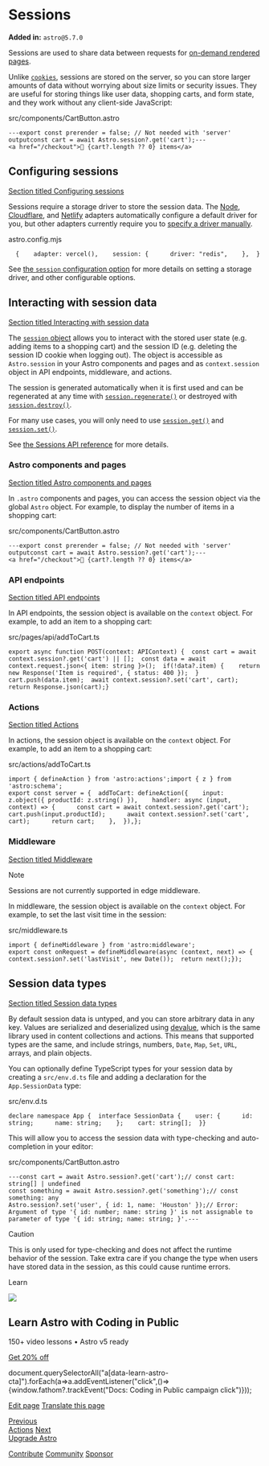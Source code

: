 Sessions
========

**Added in:** `astro@5.7.0`

Sessions are used to share data between requests for [on-demand rendered pages](/en/guides/on-demand-rendering/).

Unlike [`cookies`](/en/guides/on-demand-rendering/#cookies), sessions are stored on the server, so you can store larger amounts of data without worrying about size limits or security issues. They are useful for storing things like user data, shopping carts, and form state, and they work without any client-side JavaScript:

src/components/CartButton.astro

    ---export const prerender = false; // Not needed with 'server' outputconst cart = await Astro.session?.get('cart');---
    <a href="/checkout">🛒 {cart?.length ?? 0} items</a>

Configuring sessions
--------------------

[Section titled Configuring sessions](#configuring-sessions)

Sessions require a storage driver to store the session data. The [Node](/en/guides/integrations-guide/node/#sessions), [Cloudflare](/en/guides/integrations-guide/cloudflare/#sessions), and [Netlify](/en/guides/integrations-guide/netlify/#sessions) adapters automatically configure a default driver for you, but other adapters currently require you to [specify a driver manually](/en/reference/configuration-reference/#sessiondriver).

astro.config.mjs

      {    adapter: vercel(),    session: {      driver: "redis",    },  }

See [the `session` configuration option](/en/reference/configuration-reference/#session-options) for more details on setting a storage driver, and other configurable options.

Interacting with session data
-----------------------------

[Section titled Interacting with session data](#interacting-with-session-data)

The [`session` object](/en/reference/api-reference/#session) allows you to interact with the stored user state (e.g. adding items to a shopping cart) and the session ID (e.g. deleting the session ID cookie when logging out). The object is accessible as `Astro.session` in your Astro components and pages and as `context.session` object in API endpoints, middleware, and actions.

The session is generated automatically when it is first used and can be regenerated at any time with [`session.regenerate()`](/en/reference/api-reference/#regenerate) or destroyed with [`session.destroy()`](/en/reference/api-reference/#destroy).

For many use cases, you will only need to use [`session.get()`](/en/reference/api-reference/#get) and [`session.set()`](/en/reference/api-reference/#set).

See [the Sessions API reference](/en/reference/api-reference/#session) for more details.

### Astro components and pages

[Section titled Astro components and pages](#astro-components-and-pages)

In `.astro` components and pages, you can access the session object via the global `Astro` object. For example, to display the number of items in a shopping cart:

src/components/CartButton.astro

    ---export const prerender = false; // Not needed with 'server' outputconst cart = await Astro.session?.get('cart');---
    <a href="/checkout">🛒 {cart?.length ?? 0} items</a>

### API endpoints

[Section titled API endpoints](#api-endpoints)

In API endpoints, the session object is available on the `context` object. For example, to add an item to a shopping cart:

src/pages/api/addToCart.ts

    export async function POST(context: APIContext) {  const cart = await context.session?.get('cart') || [];  const data = await context.request.json<{ item: string }>();  if(!data?.item) {    return new Response('Item is required', { status: 400 });  }  cart.push(data.item);  await context.session?.set('cart', cart);  return Response.json(cart);}

### Actions

[Section titled Actions](#actions)

In actions, the session object is available on the `context` object. For example, to add an item to a shopping cart:

src/actions/addToCart.ts

    import { defineAction } from 'astro:actions';import { z } from 'astro:schema';
    export const server = {  addToCart: defineAction({    input: z.object({ productId: z.string() }),    handler: async (input, context) => {      const cart = await context.session?.get('cart');      cart.push(input.productId);      await context.session?.set('cart', cart);      return cart;    },  }),};

### Middleware

[Section titled Middleware](#middleware)

Note

Sessions are not currently supported in edge middleware.

In middleware, the session object is available on the `context` object. For example, to set the last visit time in the session:

src/middleware.ts

    import { defineMiddleware } from 'astro:middleware';
    export const onRequest = defineMiddleware(async (context, next) => {  context.session?.set('lastVisit', new Date());  return next();});

Session data types
------------------

[Section titled Session data types](#session-data-types)

By default session data is untyped, and you can store arbitrary data in any key. Values are serialized and deserialized using [devalue](https://github.com/Rich-Harris/devalue), which is the same library used in content collections and actions. This means that supported types are the same, and include strings, numbers, `Date`, `Map`, `Set`, `URL`, arrays, and plain objects.

You can optionally define TypeScript types for your session data by creating a `src/env.d.ts` file and adding a declaration for the `App.SessionData` type:

src/env.d.ts

    declare namespace App {  interface SessionData {    user: {      id: string;      name: string;    };    cart: string[];  }}

This will allow you to access the session data with type-checking and auto-completion in your editor:

src/components/CartButton.astro

    ---const cart = await Astro.session?.get('cart');// const cart: string[] | undefined
    const something = await Astro.session?.get('something');// const something: any
    Astro.session?.set('user', { id: 1, name: 'Houston' });// Error: Argument of type '{ id: number; name: string }' is not assignable to parameter of type '{ id: string; name: string; }'.---

Caution

This is only used for type-checking and does not affect the runtime behavior of the session. Take extra care if you change the type when users have stored data in the session, as this could cause runtime errors.

Learn

![](/_astro/CodingInPublic.DpaYu7Qd_5sx41.webp)

Learn Astro with **Coding in Public**
-------------------------------------

150+ video lessons • Astro v5 ready

[Get 20% off](https://learnastro.dev?code=ASTRO_PROMO)

document.querySelectorAll("a\[data-learn-astro-cta\]").forEach(a=>a.addEventListener("click",()=>{window.fathom?.trackEvent("Docs: Coding in Public campaign click")}));

[Edit page](https://github.com/withastro/docs/edit/main/src/content/docs/en/guides/sessions.mdx) [Translate this page](https://contribute.docs.astro.build/guides/i18n/)

[Previous  
Actions](/en/guides/actions/) [Next  
Upgrade Astro](/en/upgrade-astro/)

[Contribute](/en/contribute/) [Community](https://astro.build/chat) [Sponsor](https://opencollective.com/astrodotbuild)